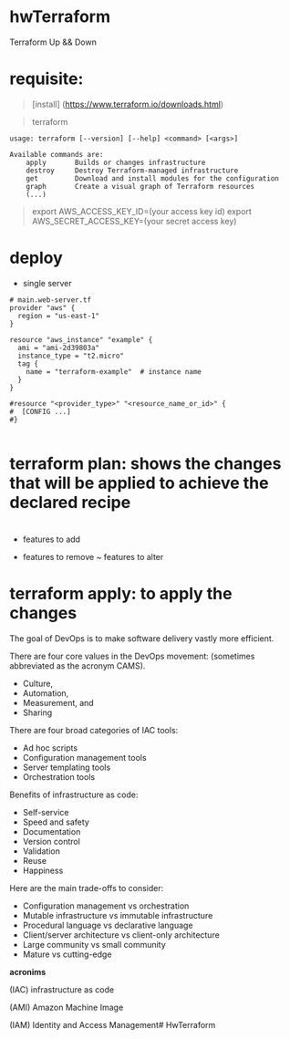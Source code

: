 # hwTerraform
Terraform Up &amp;&amp; Down



# requisite:


> [install] (https://www.terraform.io/downloads.html)

> terraform
```
usage: terraform [--version] [--help] <command> [<args>]

Available commands are:
    apply       Builds or changes infrastructure
    destroy     Destroy Terraform-managed infrastructure
    get         Download and install modules for the configuration
    graph       Create a visual graph of Terraform resources
    (...)
```  

> export AWS_ACCESS_KEY_ID=(your access key id)
> export AWS_SECRET_ACCESS_KEY=(your secret access key)


# deploy

 * single server
 
```
# main.web-server.tf
provider "aws" {
  region = "us-east-1"
}

resource "aws_instance" "example" {
  ami = "ami-2d39803a"
  instance_type = "t2.micro"
  tag {
    name = "terraform-example"  # instance name
  }
}

#resource "<provider_type>" "<resource_name_or_id>" {
#  [CONFIG ...]
#}


```

# terraform plan: shows the changes that will be applied to achieve the declared recipe
# <git status> 

+ features to add
- features to remove
~ features to alter


# terraform apply: to apply the changes











The goal of DevOps is to make software delivery vastly more efficient.


There are four core values in the DevOps movement: (sometimes abbreviated as the acronym CAMS). 
 * Culture, 
 * Automation, 
 * Measurement, and 
 * Sharing 


There are four broad categories of IAC tools:   
 * Ad hoc scripts
 * Configuration management tools
 * Server templating tools
 * Orchestration tools

Benefits of infrastructure as code:
 * Self-service
 * Speed and safety
 * Documentation
 * Version control
 * Validation
 * Reuse
 * Happiness

Here are the main trade-offs to consider:
 * Configuration management vs orchestration
 * Mutable infrastructure vs immutable infrastructure
 * Procedural language vs declarative language
 * Client/server architecture vs client-only architecture
 * Large community vs small community
 * Mature vs cutting-edge




**acronims**

(IAC) infrastructure as code 

(AMI) Amazon Machine Image 

(IAM) Identity and Access Management# HwTerraform
